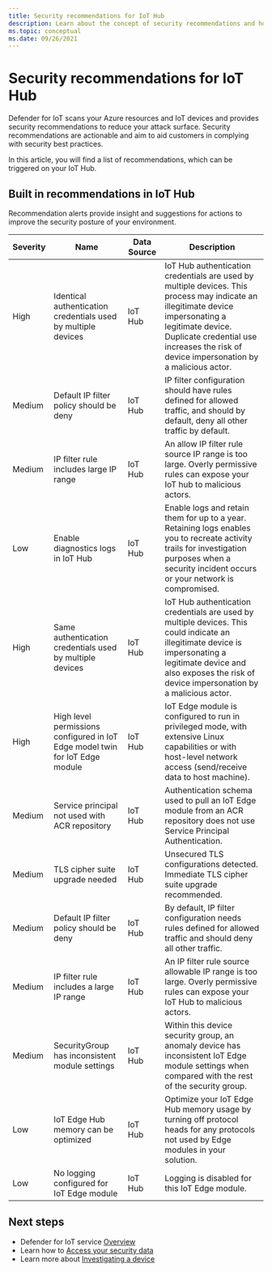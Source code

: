 ```yaml
---
title: Security recommendations for IoT Hub 
description: Learn about the concept of security recommendations and how they are used in the Defender for IoT Hub.
ms.topic: conceptual
ms.date: 09/26/2021
---
```


# Security recommendations for IoT Hub

Defender for IoT scans your Azure resources and IoT devices and provides security recommendations to reduce your attack surface.
Security recommendations are actionable and aim to aid customers in complying with security best practices.

In this article, you will find a list of recommendations, which can be triggered on your IoT Hub.

## Built in recommendations in IoT Hub

Recommendation alerts provide insight and suggestions for actions to improve the security posture of your environment.

| Severity | Name | Data Source | Description |
|--|--|--|--|
| High | Identical authentication credentials used by multiple devices | IoT Hub | IoT Hub authentication credentials are used by multiple devices. This process may indicate an illegitimate device impersonating a legitimate device. Duplicate credential use increases the risk of device impersonation by a malicious actor. |
| Medium | Default IP filter policy should be deny | IoT Hub | IP filter configuration should have rules defined for allowed traffic, and should by default, deny all other traffic by default. |
| Medium | IP filter rule includes large IP range | IoT Hub | An allow IP filter rule source IP range is too large. Overly permissive rules can expose your IoT hub to malicious actors. |
| Low | Enable diagnostics logs in IoT Hub | IoT Hub | Enable logs and retain them for up to a year. Retaining logs enables you to recreate activity trails for investigation purposes when a security incident occurs or your network is compromised. |
| High | Same authentication credentials used by multiple devices | IoT Hub | IoT Hub authentication credentials are used by multiple devices. This could indicate an illegitimate device is impersonating a legitimate device and also exposes the risk of device impersonation by a malicious actor. |
| High | High level permissions configured in IoT Edge model twin for IoT Edge module | IoT Hub | IoT Edge module is configured to run in privileged mode, with extensive Linux capabilities or with host-level network access (send/receive data to host machine). |
| Medium | Service principal not used with ACR repository | IoT Hub | Authentication schema used to pull an IoT Edge module from an ACR repository does not use Service Principal Authentication. |
| Medium | TLS cipher suite upgrade needed | IoT Hub | Unsecured TLS configurations detected. Immediate TLS cipher suite upgrade recommended. |
| Medium | Default IP filter policy should be deny | IoT Hub | By default, IP filter configuration needs rules defined for allowed traffic and should deny all other traffic. |
| Medium | IP filter rule includes a large IP range | IoT Hub | An IP filter rule source allowable IP range is too large. Overly permissive rules can expose your IoT Hub to malicious actors. |
| Medium | SecurityGroup has inconsistent module settings | IoT Hub | Within this device security group, an anomaly device  has inconsistent IoT Edge module settings when compared with the rest of the security group. |
| Low | IoT Edge Hub memory can be optimized | IoT Hub | Optimize your IoT Edge Hub memory usage by turning off protocol heads for any protocols not used by Edge modules in your solution. |
| Low | No logging configured for IoT Edge module | IoT Hub | Logging is disabled for this IoT Edge module. |

## Next steps

- Defender for IoT service [Overview](overview.md)
- Learn how to [Access your security data](how-to-security-data-access.md)
- Learn more about [Investigating a device](how-to-investigate-device.md)
